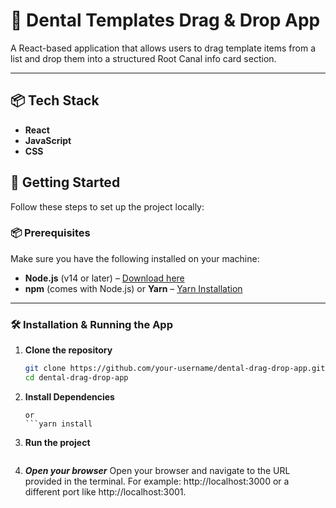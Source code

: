 # 🦷 Dental Templates Drag & Drop App

A React-based application that allows users to drag template items from a list and drop them into a structured Root Canal info card section.

---

## 📦 Tech Stack

- **React**
- **JavaScript**
- **CSS**

## 🚀 Getting Started

Follow these steps to set up the project locally:

### 📦 Prerequisites

Make sure you have the following installed on your machine:

- **Node.js** (v14 or later) – [Download here](https://nodejs.org/)
- **npm** (comes with Node.js) or **Yarn** – [Yarn Installation](https://classic.yarnpkg.com/)

---

### 🛠️ Installation & Running the App

1. **Clone the repository**

   ```bash
   git clone https://github.com/your-username/dental-drag-drop-app.git
   cd dental-drag-drop-app

   ```

2. **Install Dependencies**

   ````npm install
   or
   ```yarn install
   ````

3. **Run the project**

   ```npm run dev

   ```

4. **_Open your browser_**
   Open your browser and navigate to the URL provided in the terminal. For example:
   http://localhost:3000 or a different port like http://localhost:3001.
